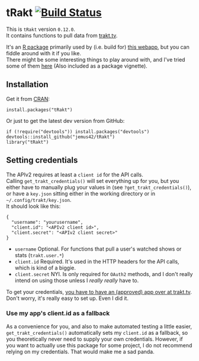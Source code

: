 tRakt [![Build Status](https://travis-ci.org/jemus42/tRakt.svg)](https://travis-ci.org/jemus42/tRakt)
=============


This is `tRakt` version `0.12.0`.  
It contains functions to pull data from [trakt.tv](http://trakt.tv/).

It's an [R package](http://r-project.org) primarily used by (i.e. build for) [this webapp](http://trakt.jemu.name), but you can fiddle around with it if you like.  
There might be some interesting things to play around with, and I've tried some of them [here](http://dump.jemu.name/tRakt-Usage.html) (Also included as a package vignette).

## Installation

Get it from [CRAN](http://cran.r-project.org):

    install.packages("tRakt")

Or just to get the latest dev version from GitHub:

	if (!require("devtools")) install.packages("devtools")
	devtools::install_github("jemus42/tRakt")
	library("tRakt")

## Setting credentials

The APIv2 requires at least a `client id` for the API calls.  
Calling `get_trakt_credentials()` will set everything up for you, but you either have to
manually plug your values in (see `?get_trakt_credentials()`), or have a `key.json` sitting either in the working directory or in `~/.config/trakt/key.json`.  
It should look like this:

    {
      "username": "yourusername",
      "client.id": "<APIv2 client id>",
      "client.secret": "<APIv2 client secret>"
    }

* `username` Optional. For functions that pull a user's watched shows or stats (`trakt.user.*`)
* `client.id` Required. It's used in the HTTP headers for the API calls, which is kind of a biggie.
* `client.secret` NYI. Is only required for `OAuth2` methods, and I don't really intend on using those unless I *really really* have to.  

To get your credentials, [you have to have an (approved) app over at trakt.tv](http://trakt.tv/oauth/applications).  
Don't worry, it's really easy to set up. Even I did it.

### Use my app's client.id as a fallback

As a convenience for you, and also to make automated testing a little easier,
`get_trakt_credentials()` automatically sets my `client.id` as a fallback, so you theoretically
never need to supply your own credentials. However, if you want to actually use this package for
some project, I do not recommend relying on my credentials. That would make me a sad panda.
